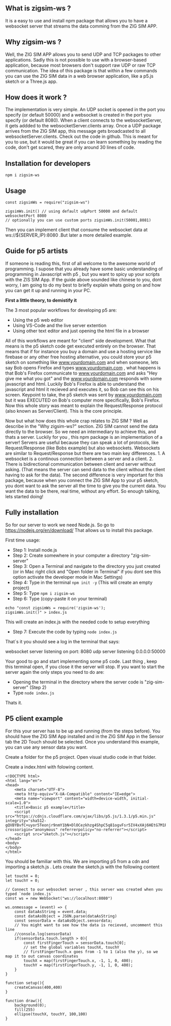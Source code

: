 ## **What is zigsim-ws ?**

It is a easy to use and install npm package that allows you to have a websocket server that streams the data comming from the ZIG SIM APP. 

## **Why zigsim-ws ?**

Well, the ZIG SIM APP allows you to send UDP and TCP packages to other applications. Sadly this is not possible to use with a browser-based application, because most browsers don't support raw UDP or raw TCP communication. The idea of this package is that within a few commands you can use the ZIG SIM data in a web browser application, like a p5.js sketch or a Three.js app. 

## **How does it work ?**

The implementation is very simple. An UDP socket is opened in the port you specify (or default 50000) and a websocket is created in the port you specify (or default 8080). When a client connects to the websocketServer, it gets addded to the websocketServer.clients array. Once a UDP package arrives from the ZIG SIM app, this message gets broadcasted to all websocketServer.clients. Check out the code in github. This is meant for you to use, but it would be great if you can learn something by reading the code, don't get scared, they are only around 30 lines of code.

## **Installation for developers**

`npm i zigsim-ws` 

## **Usage**

``` 
const zigsimWs = require("zigsim-ws")

zigsimWs.init() // using default udpPort 50000 and default websocketPort 8080
// optionally you can use custom ports zigsimWs.init(50001,8081)

```

Then you can implement client that consume the websocket data at ws://${SERVER_IP}:8080 .But later a more detailed example.

## **Guide for p5 artists**

If someone is reading this, first of all welcome to the awesome world of programming. I supose that you already have some basic understanding of programming in Javascript with p5 , but you want to spicy up your scripts with the ZIS SIM App. If the guide above sounded like chinese to you, dont worry, I am going to do my best to briefly explain whats going on and how you can get it up and running in your PC. 

**First a little theory, to demistify it**

The 3 most popular workflows for developing p5 are:
-  Using the p5 web editor
-  Using VS-Code and the live server extention
-  Using other text editor and just opening the html file in a browser

All of this workflows are meant for "client" side development. What that means is the p5 sketch code get executed entirely on the browser. That means that if for instance you buy a domain and use a hosting service like firebase or any other free hosting alternative, you could store your p5 sketch on something like www.yourdomain.com and when someone, lets say Bob opens Firefox and types www.yourdomain.com , what happens is that Bob's Firefox communicate to www.yourdomain.com and asks "Hey give me what you got" and the www.yourdomain.com responds with some javascript and html. Luckily Bob's Firefox is able to understand the javascript and html it recieved and executes it, so Bob can see this on his screen. Keypoint to take, the p5 sketch was sent by www.yourdomain.com but it was EXECUTED on Bob's computer more specifically, Bob's Firefox. Now this whole story was meant to explain the Request/Response protocol (also known as Server/Client). This is the core principle.

Now but what how does this whole crap relates to ZIG SIM ? Well as describe in the "Why zigsim-ws?" section. ZIG SIM cannot send the data directly to the browser. So we need an intermediary to achieve this, and thats a server. Luckily for you , this npm package is an implementation of a server! Servers are useful because they can speak a lot of protocols, like Request/Response (like Bobs example) but also websockets. Websockets are similar to Request/Response but there are two main key differences. 1. A websocket is a continous connection between a server and a client. 2. There is bidirectional communication between client and server without asking. (That means the server can send data to the client without the client having to ask for the data). The second difference is very important for this package, because when you connect the ZIG SIM App to your p5 sketch, you dont want to ask the server all the time to give you the current data. You want the data to be there, real time, without any effort. So enough talking, lets started doing!

## Fully installation

So for our server to work we need Node.js. So go to https://nodejs.org/en/download/ 
That allows us to install this package.

First time usage:

- Step 1: Install node.js
- Step 2: Create somewhere in your computer a directory "zig-sim-server"
- Step 3: Open a Terminal and navigate to the directory you just created (or in Mac right click and "Open folder in Terminal" if you dont see this option activate the developer mode in Mac Settings)
- Step 4: Type in the terminal `npm init -y` (This will create an empty project)
- Step 5: Type `npm i zigsim-ws`
- Step 6: Type (copy-paste it on your terminal) 
``` 
echo "const zigsimWs = require('zigsim-ws');
zigsimWs.init()" > index.js 
```
This will create an index.js with the needed code to setup everything
- Step 7: Execute the code by typing `node index.js`

That`s it you should see a log in the terminal that says:

websocket server listening on port:  8080
udp server listening 0.0.0.0:50000

Your good to go and start implementing some p5 code. Last thing , keep this terminal open, if you close it the server will stop. If you want to start the server again the only steps you need to do are: 

- Opening the terminal in the directory where the server code is "zig-sim-server" (Step 2)
- Type `node index.js`

Thats it. 

## **P5 client example**

For this your server has to be up and running (from the steps before). You should have the ZIG SIM App installed and in the ZIG SIM App in the Sensor tab the 2D Touch should be selected. Once you understand this example, you can use any sensor data you want.

Create a folder for the p5 project. Open visual studio code in that folder.

Create a index.html with folowing content.
```
<!DOCTYPE html>
<html lang="en">
<head>
    <meta charset="UTF-8">
    <meta http-equiv="X-UA-Compatible" content="IE=edge">
    <meta name="viewport" content="width=device-width, initial-scale=1.0">
    <title>Basic p5 example</title>
    <script src="https://cdnjs.cloudflare.com/ajax/libs/p5.js/1.3.1/p5.min.js" integrity="sha512-gQVBYBvfC+uyor5Teonjr9nmY1bN+DlOCezkhzg4ShpC5q81ogvFsr5IV4xXAj6HEtG7M1Pb2JCha97tVFItYQ==" crossorigin="anonymous" referrerpolicy="no-referrer"></script>
    <script src="sketch.js"></script>
</head>
<body>
</body>
</html>
```

You should be familiar with this. We are importing p5 from a cdn and importing a sketch.js .
Lets create the sketch.js with the following content 
```
let touchX = 0;
let touchY = 0;

// Connect to our websocket server , this server was created when you typed `node index.js`
const ws = new WebSocket("ws://localhost:8080")

ws.onmessage = (event) => {
    const dataAsString = event.data;
    const dataAsObject = JSON.parse(dataAsString)
    const sensorData = dataAsObject.sensordata;
    // You might want to see how the data is recieved, uncomment this line
    //console.log(sensorData)
    if(sensorData.touch.length > 0){
        const firstFingerTouch = sensorData.touch[0];
        // set the global variables touchX, touchY
        // firstFingerTouch.x goes from -1 to 1 (also the y), so we map it to out canvas coordinates
        touchX = map(firstFingerTouch.x, -1, 1, 0, 400);
        touchY = map(firstFingerTouch.y, -1, 1, 0, 400);
    }
}

function setup(){
    createCanvas(400,400)
}

function draw(){
    background(0);
    fill(255)
    ellipse(touchX, touchY, 100,100)
}
```















